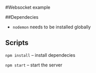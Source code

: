 #Websocket example

##Dependecies
* `nodemon` needs to be installed globally

## Scripts
`npm install` – install dependecies

`npm start` – start the server